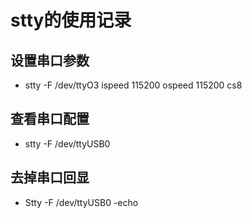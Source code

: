 # stty的使用记录

## 设置串口参数
* stty -F /dev/ttyO3 ispeed 115200 ospeed 115200 cs8
  
## 查看串口配置
* stty -F /dev/ttyUSB0

## 去掉串口回显
* Stty -F /dev/ttyUSB0 -echo

